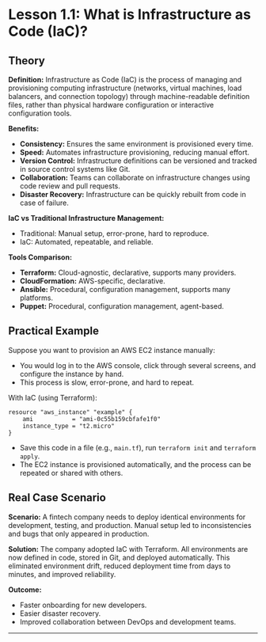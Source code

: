 # Lesson 1.1: What is Infrastructure as Code (IaC)?

## Theory

**Definition:**
Infrastructure as Code (IaC) is the process of managing and provisioning computing infrastructure (networks, virtual machines, load balancers, and connection topology) through machine-readable definition files, rather than physical hardware configuration or interactive configuration tools.

**Benefits:**
- **Consistency:** Ensures the same environment is provisioned every time.
- **Speed:** Automates infrastructure provisioning, reducing manual effort.
- **Version Control:** Infrastructure definitions can be versioned and tracked in source control systems like Git.
- **Collaboration:** Teams can collaborate on infrastructure changes using code review and pull requests.
- **Disaster Recovery:** Infrastructure can be quickly rebuilt from code in case of failure.

**IaC vs Traditional Infrastructure Management:**
- Traditional: Manual setup, error-prone, hard to reproduce.
- IaC: Automated, repeatable, and reliable.

**Tools Comparison:**
- **Terraform:** Cloud-agnostic, declarative, supports many providers.
- **CloudFormation:** AWS-specific, declarative.
- **Ansible:** Procedural, configuration management, supports many platforms.
- **Puppet:** Procedural, configuration management, agent-based.

## Practical Example

Suppose you want to provision an AWS EC2 instance manually:
- You would log in to the AWS console, click through several screens, and configure the instance by hand.
- This process is slow, error-prone, and hard to repeat.

With IaC (using Terraform):
```hcl
resource "aws_instance" "example" {
	ami           = "ami-0c55b159cbfafe1f0"
	instance_type = "t2.micro"
}
```
- Save this code in a file (e.g., `main.tf`), run `terraform init` and `terraform apply`.
- The EC2 instance is provisioned automatically, and the process can be repeated or shared with others.

## Real Case Scenario

**Scenario:**
A fintech company needs to deploy identical environments for development, testing, and production. Manual setup led to inconsistencies and bugs that only appeared in production.

**Solution:**
The company adopted IaC with Terraform. All environments are now defined in code, stored in Git, and deployed automatically. This eliminated environment drift, reduced deployment time from days to minutes, and improved reliability.

**Outcome:**
- Faster onboarding for new developers.
- Easier disaster recovery.
- Improved collaboration between DevOps and development teams.

---

